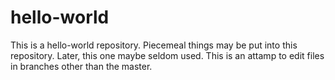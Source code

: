 # hello-world
This is a hello-world repository. Piecemeal things may be put into this repository. Later, this one maybe seldom used.
This is an attamp to edit files in branches other than the master.
